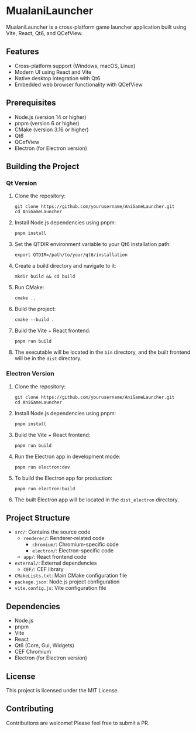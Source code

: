 # MualaniLauncher

MualaniLauncher is a cross-platform game launcher application built using Vite, React, Qt6, and QCefView.

## Features

- Cross-platform support (Windows, macOS, Linux)
- Modern UI using React and Vite
- Native desktop integration with Qt6
- Embedded web browser functionality with QCefView

## Prerequisites

- Node.js (version 14 or higher)
- pnpm (version 6 or higher)
- CMake (version 3.16 or higher)
- Qt6
- QCefView
- Electron (for Electron version)

## Building the Project

### Qt Version

1. Clone the repository:
   ```
   git clone https://github.com/yourusername/AniGameLauncher.git
   cd AniGameLauncher
   ```

2. Install Node.js dependencies using pnpm:
   ```
   pnpm install
   ```

3. Set the QTDIR environment variable to your Qt6 installation path:
   ```
   export QTDIR=/path/to/your/qt6/installation
   ```

4. Create a build directory and navigate to it:
   ```
   mkdir build && cd build
   ```

5. Run CMake:
   ```
   cmake ..
   ```

6. Build the project:
   ```
   cmake --build .
   ```

7. Build the Vite + React frontend:
   ```
   pnpm run build
   ```

8. The executable will be located in the `bin` directory, and the built frontend will be in the `dist` directory.

### Electron Version

1. Clone the repository:
   ```
   git clone https://github.com/yourusername/AniGameLauncher.git
   cd AniGameLauncher
   ```

2. Install Node.js dependencies using pnpm:
   ```
   pnpm install
   ```

3. Build the Vite + React frontend:
   ```
   pnpm run build
   ```

4. Run the Electron app in development mode:
   ```
   pnpm run electron:dev
   ```

5. To build the Electron app for production:
   ```
   pnpm run electron:build
   ```

6. The built Electron app will be located in the `dist_electron` directory.

## Project Structure

- `src/`: Contains the source code
  - `renderer/`: Renderer-related code
    - `chromium/`: Chromium-specific code
    - `electron/`: Electron-specific code
  - `app/`: React frontend code
- `external/`: External dependencies
  - `CEF/`: CEF library
- `CMakeLists.txt`: Main CMake configuration file
- `package.json`: Node.js project configuration
- `vite.config.js`: Vite configuration file

## Dependencies

- Node.js
- pnpm
- Vite
- React
- Qt6 (Core, Gui, Widgets)
- CEF Chromium
- Electron (for Electron version)

## License

This project is licensed under the MIT License.

## Contributing

Contributions are welcome! Please feel free to submit a PR.

<!-- ## Contact

[Insert your contact information or project links here] -->
